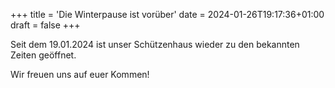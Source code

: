 +++
title = 'Die Winterpause ist vorüber'
date = 2024-01-26T19:17:36+01:00
draft = false
+++

Seit dem 19.01.2024 ist unser Schützenhaus wieder zu den bekannten Zeiten geöffnet.

Wir freuen uns auf euer Kommen!
